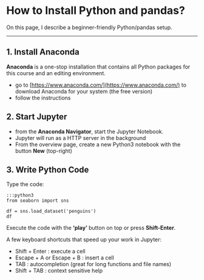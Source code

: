 
# How to Install Python and pandas?

On this page, I describe a beginner-friendly Python/pandas setup.

---

## 1. Install Anaconda

**Anaconda** is a one-stop installation that contains all Python packages for this course and an editing environment.

- go to [https://www.anaconda.com/](https://www.anaconda.com/) to download Anaconda for your system (the free version)
- follow the instructions

## 2. Start Jupyter

- from the **Anaconda Navigator**, start the Jupyter Notebook.
- Jupyter will run as a HTTP server in the background
- From the overview page, create a new Python3 notebook with the button **New** (top-right)

## 3. Write Python Code

Type the code:

    :::python3
    from seaborn import sns

    df = sns.load_dataset('penguins')
    df

Execute the code with the **‘play’** button on top or press **Shift-Enter**.

A few keyboard shortcuts that speed up your work in Jupyter:

- Shift + Enter : execute a cell
- Escape + A or Escape + B : insert a cell
- TAB : autocompletion (great for long functions and file names)
- Shift + TAB : context sensitive help

